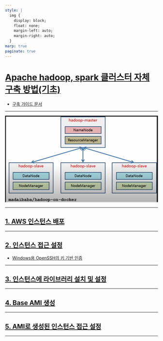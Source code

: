 ```yaml
---
style: |
  img {
    display: block;
    float: none;
    margin-left: auto;
    margin-right: auto;
  }
marp: true
paginate: true
---
```

# [Apache hadoop, spark 클러스터 자체 구축 방법(기초)](https://youtu.be/qiEQ7gnYRfk?si=b2bCn4FlxzrNjx6_)
- [구축 가이드 문서](https://biggongjam.notion.site/Hadoop-Spark-Zookeeper-HA-6a741f79d3ae4f58b175ff48a485d261)

---
![Alt text](image.png)

---
## [1. AWS 인스턴스 배포](./1.%20AWS%20인스턴스%20배포.md)

---
## [2. 인스턴스 접근 설정](./2.%20인스턴스%20접근%20설정.md)
- [Windows용 OpenSSH의 키 기반 인증](https://learn.microsoft.com/ko-kr/windows-server/administration/openssh/openssh_keymanagement)

---
## [3. 인스턴스에 라이브러리 설치 및 설정](./3.%20인스턴스에%20라이브러리%20설치%20및%20설정.md)

---
## [4. Base AMI 생성](./4.%20Base%20AMI%20생성.md)

---
## [5. AMI로 생성된 인스턴스 접근 설정](./5.%20AMI로%20생성된%20인스턴스%20접근%20설정.md)

---




